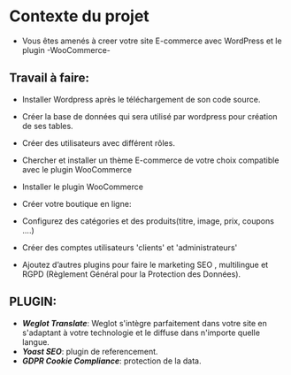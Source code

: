 # Contexte du projet

* Vous êtes amenés à creer votre site E-commerce avec WordPress et le plugin -WooCommerce-

## Travail à faire:

* Installer Wordpress après le téléchargement de son code source.

* Créer la base de données qui sera utilisé par wordpress pour création de ses tables.

* Créer des utilisateurs avec différent rôles.

* Chercher et installer un thème E-commerce de votre choix compatible avec le plugin WooCommerce

* Installer le plugin WooCommerce

* Créer votre boutique en ligne:

* Configurez des catégories et des produits(titre, image, prix, coupons ....)

* Créer des comptes utilisateurs 'clients' et 'administrateurs'

* Ajoutez d’autres plugins pour faire le marketing SEO , multilingue et RGPD (Règlement Général pour la Protection des Données).

## PLUGIN:
* ***Weglot Translate***: Weglot s'intègre parfaitement dans votre site en s'adaptant à votre technologie et le diffuse dans n'importe quelle langue.
* ***Yoast SEO***: plugin de referencement.
* ***GDPR Cookie Compliance***: protection de la data.

